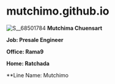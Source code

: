 # mutchimo.github.io
![S__68501784](https://user-images.githubusercontent.com/51499823/59141666-c3f57f80-89db-11e9-99d2-0ec0ade7273d.jpg)
**Mutchima Chuensart**

**Job: Presale Engineer**

**Office: Rama9**

**Home: Ratchada**

**Line Name: Mutchimo
